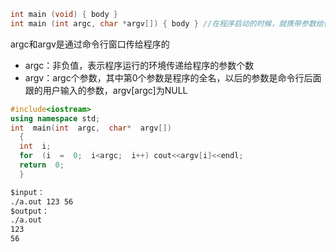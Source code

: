 ```c
int main (void) { body } 		
int main (int argc, char *argv[]) { body } //在程序启动的时候，就携带参数给他
```

argc和argv是通过命令行窗口传给程序的

* argc：非负值，表示程序运行的环境传递给程序的参数个数
* argv：argc个参数，其中第0个参数是程序的全名，以后的参数是命令行后面跟的用户输入的参数，argv[argc]为NULL



```c++
#include<iostream>
using namespace std;
int  main(int  argc,  char*  argv[]) 
  { 
  int  i; 
  for  (i  =  0;  i<argc;  i++) cout<<argv[i]<<endl; 
  return  0; 
  } 
```

```cmd
$input：
./a.out 123 56
$output：
./a.out
123
56
```

